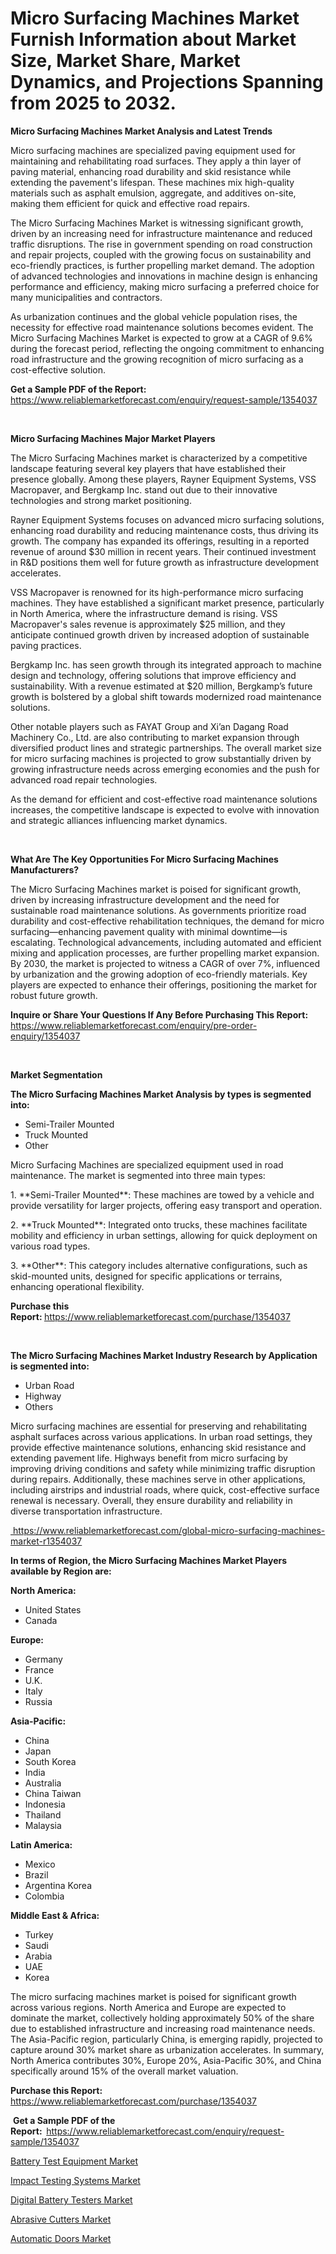 <p><h1>Micro Surfacing Machines Market Furnish Information about Market Size, Market Share, Market Dynamics, and Projections Spanning from 2025 to 2032.</h1></p><p><strong>Micro Surfacing Machines Market Analysis and Latest Trends</strong></p>
<p><p>Micro surfacing machines are specialized paving equipment used for maintaining and rehabilitating road surfaces. They apply a thin layer of paving material, enhancing road durability and skid resistance while extending the pavement's lifespan. These machines mix high-quality materials such as asphalt emulsion, aggregate, and additives on-site, making them efficient for quick and effective road repairs.</p><p>The Micro Surfacing Machines Market is witnessing significant growth, driven by an increasing need for infrastructure maintenance and reduced traffic disruptions. The rise in government spending on road construction and repair projects, coupled with the growing focus on sustainability and eco-friendly practices, is further propelling market demand. The adoption of advanced technologies and innovations in machine design is enhancing performance and efficiency, making micro surfacing a preferred choice for many municipalities and contractors.</p><p>As urbanization continues and the global vehicle population rises, the necessity for effective road maintenance solutions becomes evident. The Micro Surfacing Machines Market is expected to grow at a CAGR of 9.6% during the forecast period, reflecting the ongoing commitment to enhancing road infrastructure and the growing recognition of micro surfacing as a cost-effective solution.</p></p>
<p><strong>Get a Sample PDF of the Report:&nbsp;</strong> <a href="https://www.reliablemarketforecast.com/enquiry/request-sample/1354037?utm_campaign=2413&utm_medium=2&utm_source=Github&utm_content=ia&utm_term=11042025&utm_id=micro-surfacing-machines">https://www.reliablemarketforecast.com/enquiry/request-sample/1354037</a></p>
<p>&nbsp;</p>
<p><strong>Micro Surfacing Machines Major Market Players</strong></p>
<p><p>The Micro Surfacing Machines market is characterized by a competitive landscape featuring several key players that have established their presence globally. Among these players, Rayner Equipment Systems, VSS Macropaver, and Bergkamp Inc. stand out due to their innovative technologies and strong market positioning.</p><p>Rayner Equipment Systems focuses on advanced micro surfacing solutions, enhancing road durability and reducing maintenance costs, thus driving its growth. The company has expanded its offerings, resulting in a reported revenue of around $30 million in recent years. Their continued investment in R&D positions them well for future growth as infrastructure development accelerates.</p><p>VSS Macropaver is renowned for its high-performance micro surfacing machines. They have established a significant market presence, particularly in North America, where the infrastructure demand is rising. VSS Macropaver's sales revenue is approximately $25 million, and they anticipate continued growth driven by increased adoption of sustainable paving practices.</p><p>Bergkamp Inc. has seen growth through its integrated approach to machine design and technology, offering solutions that improve efficiency and sustainability. With a revenue estimated at $20 million, Bergkamp’s future growth is bolstered by a global shift towards modernized road maintenance solutions.</p><p>Other notable players such as FAYAT Group and Xi’an Dagang Road Machinery Co., Ltd. are also contributing to market expansion through diversified product lines and strategic partnerships. The overall market size for micro surfacing machines is projected to grow substantially driven by growing infrastructure needs across emerging economies and the push for advanced road repair technologies.</p><p>As the demand for efficient and cost-effective road maintenance solutions increases, the competitive landscape is expected to evolve with innovation and strategic alliances influencing market dynamics.</p></p>
<p>&nbsp;</p>
<p><strong>What Are The Key Opportunities For Micro Surfacing Machines Manufacturers?</strong></p>
<p><p>The Micro Surfacing Machines market is poised for significant growth, driven by increasing infrastructure development and the need for sustainable road maintenance solutions. As governments prioritize road durability and cost-effective rehabilitation techniques, the demand for micro surfacing—enhancing pavement quality with minimal downtime—is escalating. Technological advancements, including automated and efficient mixing and application processes, are further propelling market expansion. By 2030, the market is projected to witness a CAGR of over 7%, influenced by urbanization and the growing adoption of eco-friendly materials. Key players are expected to enhance their offerings, positioning the market for robust future growth.</p></p>
<p><strong>Inquire or Share Your Questions If Any Before Purchasing This Report:</strong> <a href="https://www.reliablemarketforecast.com/enquiry/pre-order-enquiry/1354037?utm_campaign=2413&utm_medium=2&utm_source=Github&utm_content=ia&utm_term=11042025&utm_id=micro-surfacing-machines">https://www.reliablemarketforecast.com/enquiry/pre-order-enquiry/1354037</a></p>
<p>&nbsp;</p>
<p><strong>Market Segmentation</strong></p>
<p><strong>The Micro Surfacing Machines Market Analysis by types is segmented into:</strong></p>
<p><ul><li>Semi-Trailer Mounted</li><li>Truck Mounted</li><li>Other</li></ul></p>
<p><p>Micro Surfacing Machines are specialized equipment used in road maintenance. The market is segmented into three main types: </p><p>1. **Semi-Trailer Mounted**: These machines are towed by a vehicle and provide versatility for larger projects, offering easy transport and operation. </p><p>2. **Truck Mounted**: Integrated onto trucks, these machines facilitate mobility and efficiency in urban settings, allowing for quick deployment on various road types.</p><p>3. **Other**: This category includes alternative configurations, such as skid-mounted units, designed for specific applications or terrains, enhancing operational flexibility.</p></p>
<p><strong>Purchase this Report:&nbsp;</strong><a href="https://www.reliablemarketforecast.com/purchase/1354037?utm_campaign=2413&utm_medium=2&utm_source=Github&utm_content=ia&utm_term=11042025&utm_id=micro-surfacing-machines">https://www.reliablemarketforecast.com/purchase/1354037</a></p>
<p>&nbsp;</p>
<p><strong>The Micro Surfacing Machines Market Industry Research by Application is segmented into:</strong></p>
<p><ul><li>Urban Road</li><li>Highway</li><li>Others</li></ul></p>
<p><p>Micro surfacing machines are essential for preserving and rehabilitating asphalt surfaces across various applications. In urban road settings, they provide effective maintenance solutions, enhancing skid resistance and extending pavement life. Highways benefit from micro surfacing by improving driving conditions and safety while minimizing traffic disruption during repairs. Additionally, these machines serve in other applications, including airstrips and industrial roads, where quick, cost-effective surface renewal is necessary. Overall, they ensure durability and reliability in diverse transportation infrastructure.</p></p>
<p><a href="https://www.reliablemarketforecast.com/global-micro-surfacing-machines-market-r1354037?utm_campaign=2413&utm_medium=2&utm_source=Github&utm_content=ia&utm_term=11042025&utm_id=micro-surfacing-machines">&nbsp;https://www.reliablemarketforecast.com/global-micro-surfacing-machines-market-r1354037</a></p>
<p><strong>In terms of Region, the Micro Surfacing Machines Market Players available by Region are:</strong></p>
<p>
    <p> <strong> North America: </strong>
        <ul>
            <li>United States</li>
            <li>Canada</li>
        </ul>
        </p> 
    <p> <strong> Europe: </strong>
        <ul>
            <li>Germany</li>
            <li>France</li>
            <li>U.K.</li>
            <li>Italy</li>
            <li>Russia</li>
        </ul>
        </p> 
    <p> <strong> Asia-Pacific: </strong>
        <ul>
            <li>China</li>
            <li>Japan</li>
            <li>South Korea</li>
            <li>India</li>
            <li>Australia</li>
            <li>China Taiwan</li>
            <li>Indonesia</li>
            <li>Thailand</li>
            <li>Malaysia</li>
        </ul>
        </p> 
    <p> <strong> Latin America: </strong>
        <ul>
            <li>Mexico</li>
            <li>Brazil</li>
            <li>Argentina Korea</li>
            <li>Colombia</li>
        </ul>
        </p> 
    <p> <strong> Middle East & Africa: </strong>
        <ul>
            <li>Turkey</li>
            <li>Saudi</li>
            <li>Arabia</li>
            <li>UAE</li>
            <li>Korea</li>
        </ul>
    </p>
    </p>
<p><p>The micro surfacing machines market is poised for significant growth across various regions. North America and Europe are expected to dominate the market, collectively holding approximately 50% of the share due to established infrastructure and increasing road maintenance needs. The Asia-Pacific region, particularly China, is emerging rapidly, projected to capture around 30% market share as urbanization accelerates. In summary, North America contributes 30%, Europe 20%, Asia-Pacific 30%, and China specifically around 15% of the overall market valuation.</p></p>
<p><strong>Purchase this Report: </strong><a href="https://www.reliablemarketforecast.com/purchase/1354037?utm_campaign=2413&utm_medium=2&utm_source=Github&utm_content=ia&utm_term=11042025&utm_id=micro-surfacing-machines">https://www.reliablemarketforecast.com/purchase/1354037</a></p>
<p>&nbsp;<strong>Get a Sample PDF of the Report:&nbsp;&nbsp;</strong><a href="https://www.reliablemarketforecast.com/enquiry/request-sample/1354037?utm_campaign=2413&utm_medium=2&utm_source=Github&utm_content=ia&utm_term=11042025&utm_id=micro-surfacing-machines">https://www.reliablemarketforecast.com/enquiry/request-sample/1354037</a></p>
<p><strong></strong></p>
<p><p><a href="https://github.com/ishikodehira/Market-Research-Report-List-1/blob/main/battery-test-equipment-market.md?utm_campaign=2413&utm_medium=2&utm_source=Github&utm_content=ia&utm_term=11042025&utm_id=micro-surfacing-machines">Battery Test Equipment Market</a></p><p><a href="https://github.com/filinjaic7/Market-Research-Report-List-1/blob/main/impact-testing-systems-market.md?utm_campaign=2413&utm_medium=2&utm_source=Github&utm_content=ia&utm_term=11042025&utm_id=micro-surfacing-machines">Impact Testing Systems Market</a></p><p><a href="https://github.com/tahjaylestro/Market-Research-Report-List-1/blob/main/digital-battery-testers-market.md?utm_campaign=2413&utm_medium=2&utm_source=Github&utm_content=ia&utm_term=11042025&utm_id=micro-surfacing-machines">Digital Battery Testers Market</a></p><p><a href="https://github.com/rocicbenton/Market-Research-Report-List-1/blob/main/abrasive-cutters-market.md?utm_campaign=2413&utm_medium=2&utm_source=Github&utm_content=ia&utm_term=11042025&utm_id=micro-surfacing-machines">Abrasive Cutters Market</a></p><p><a href="https://github.com/reeseberro3j/Market-Research-Report-List-1/blob/main/automatic-doors-market.md?utm_campaign=2413&utm_medium=2&utm_source=Github&utm_content=ia&utm_term=11042025&utm_id=micro-surfacing-machines">Automatic Doors Market</a></p></p>